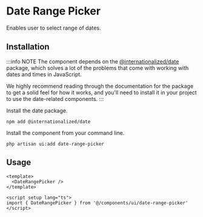 # Date Range Picker

Enables user to select range of dates.

<ComponentSource
  source="components/date-range-picker"
/>

<ComponentPreview name="DateRangePicker" />

## Installation

:::info NOTE
The component depends on the [@internationalized/date](https://react-spectrum.adobe.com/internationalized/date/index.html) package, which solves a lot of the problems that come with working with dates and times in JavaScript.

We highly recommend reading through the documentation for the package to get a solid feel for how it works, and you'll need to install it in your project to use the date-related components.
:::

Install the date package.

```shell
npm add @internationalized/date
```

Install the component from your command line.

```shell
php artisan ui:add date-range-picker
```

## Usage

```vue
<template>
  <DateRangePicker />
</template>

<script setup lang="ts">
import { DateRangePicker } from '@/components/ui/date-range-picker'
</script>
```
